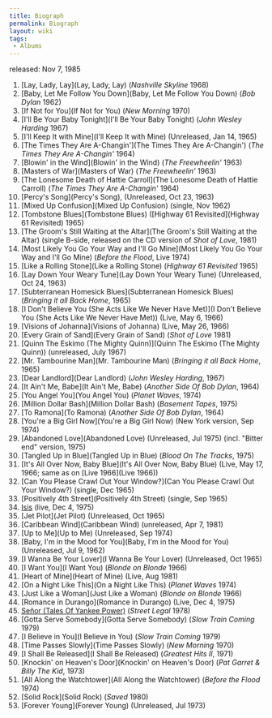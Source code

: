 ```yaml
---
title: Biograph
permalink: Biograph
layout: wiki
tags:
 - Albums
---
```


released: Nov 7, 1985

1.  [Lay, Lady, Lay](Lay, Lady, Lay) (<em>Nashville Skyline
    </em>1968)
2.  [Baby, Let Me Follow You
    Down](Baby, Let Me Follow You Down) (<em>Bob Dylan
    </em>1962)
3.  [If Not for You](If Not for You) (<em>New Morning</em>
    1970)
4.  [I'll Be Your Baby Tonight](I'll Be Your Baby Tonight)
    (<em>John Wesley Harding </em>1967)
5.  [I'll Keep It with Mine](I'll Keep It with Mine)
    (Unreleased, Jan 14, 1965)
6.  [The Times They Are
    A-Changin'](The Times They Are A-Changin') (<em>The Times
    They Are A-Changin'</em> 1964)
7.  [Blowin' in the Wind](Blowin' in the Wind) (<em>The
    Freewheelin' </em>1963)
8.  [Masters of War](Masters of War) (<em>The Freewheelin'
    </em>1963)
9.  [The Lonesome Death of Hattie
    Carroll](The Lonesome Death of Hattie Carroll) (<em>The
    Times They Are A-Changin'</em> 1964)
10. [Percy's Song](Percy's Song), (Unreleased, Oct 23, 1963)
11. [Mixed Up Confusion](Mixed Up Confusion) (single, Nov
    1962)
12. [Tombstone Blues](Tombstone Blues) ([Highway 61
    Revisited](Highway 61 Revisited) 1965)
13. [The Groom's Still Waiting at the
    Altar](The Groom's Still Waiting at the Altar) (single
    B-side, released on the CD version of <em>Shot of Love</em>, 1981)
14. [Most Likely You Go Your Way and I'll Go
    Mine](Most Likely You Go Your Way and I'll Go Mine)
    (<em>Before the Flood</em>, Live 1974)
15. [Like a Rolling Stone](Like a Rolling Stone) (<em>Highway
    61 Revisited</em> 1965)
16. [Lay Down Your Weary Tune](Lay Down Your Weary Tune)
    (Unreleased, Oct 24, 1963)
17. [Subterranean Homesick
    Blues](Subterranean Homesick Blues) (<em>Bringing it all
    Back Home</em>, 1965)
18. [I Don't Believe You (She Acts Like We Never Have
    Met)](I Don't Believe You (She Acts Like We Never Have Met))
    (Live, May 6, 1966)
19. [Visions of Johanna](Visions of Johanna) (Live, May 26,
    1966)
20. [Every Grain of Sand](Every Grain of Sand) (<em>Shot of
    Love </em>1981)
21. [Quinn The Eskimo (The Mighty
    Quinn)](Quinn The Eskimo (The Mighty Quinn)) (unreleased,
    July 1967)
22. [Mr. Tambourine Man](Mr. Tambourine Man) (<em>Bringing it
    all Back Home</em>, 1965)
23. [Dear Landlord](Dear Landlord) (<em>John Wesley
    Harding</em>, 1967)
24. [It Ain't Me, Babe](It Ain't Me, Babe) (<em>Another Side
    Of Bob Dylan</em>, 1964)
25. [You Angel You](You Angel You) (<em>Planet Waves</em>,
    1974)
26. [Million Dollar Bash](Million Dollar Bash) (<em>Basement
    Tapes</em>, 1975)
27. [To Ramona](To Ramona) (<em>Another Side Of Bob
    Dylan</em>, 1964)
28. [You're a Big Girl Now](You're a Big Girl Now) (New York
    version, Sep 1974)
29. [Abandoned Love](Abandoned Love) (Unreleased, Jul 1975)
    (incl. "Bitter end" version, 1975)
30. [Tangled Up in Blue](Tangled Up in Blue) (<em>Blood On
    The Tracks</em>, 1975)
31. [It's All Over Now, Baby
    Blue](It's All Over Now, Baby Blue) (Live, May 17, 1966;
    same as on [Live 1966](Live 1966))
32. [Can You Please Crawl Out Your
    Window?](Can You Please Crawl Out Your Window?) (single,
    Dec 1965)
33. [Positively 4th Street](Positively 4th Street) (single,
    Sep 1965)
34. [Isis](Isis) (live, Dec 4, 1975)
35. [Jet Pilot](Jet Pilot) (Unreleased, Oct 1965)
36. [Caribbean Wind](Caribbean Wind) (unreleased, Apr 7,
    1981)
37. [Up to Me](Up to Me) (Unreleased, Sep 1974)
38. [Baby, I'm in the Mood for
    You](Baby, I'm in the Mood for You) (Unreleased, Jul 9,
    1962)
39. [I Wanna Be Your Lover](I Wanna Be Your Lover)
    (Unreleased, Oct 1965)
40. [I Want You](I Want You) (<em>Blonde on Blonde </em>1966)
41. [Heart of Mine](Heart of Mine) (Live, Aug 1981)
42. [On a Night Like This](On a Night Like This) (<em>Planet
    Waves</em> 1974)
43. [Just Like a Woman](Just Like a Woman) (<em>Blonde on
    Blonde </em>1966)
44. [Romance in Durango](Romance in Durango) (Live, Dec 4,
    1975)
45. [Señor (Tales Of Yankee
    Power)](Señor (Tales Of Yankee Power)) (<em>Street
    Legal</em> 1978)
46. [Gotta Serve Somebody](Gotta Serve Somebody) (<em>Slow
    Train Coming</em> 1979)
47. [I Believe in You](I Believe in You) (<em>Slow Train
    Coming</em> 1979)
48. [Time Passes Slowly](Time Passes Slowly) (<em>New
    Morning</em> 1970)
49. [I Shall Be Released](I Shall Be Released) (<em>Greatest
    Hits II</em>, 1971)
50. [Knockin' on Heaven's Door](Knockin' on Heaven's Door)
    (<em>Pat Garret & Billy The Kid</em>, 1973)
51. [All Along the Watchtower](All Along the Watchtower)
    (<em>Before the Flood</em> 1974)
52. [Solid Rock](Solid Rock) (<em>Saved</em> 1980)
53. [Forever Young](Forever Young) (Unreleased, Jul 1973)

